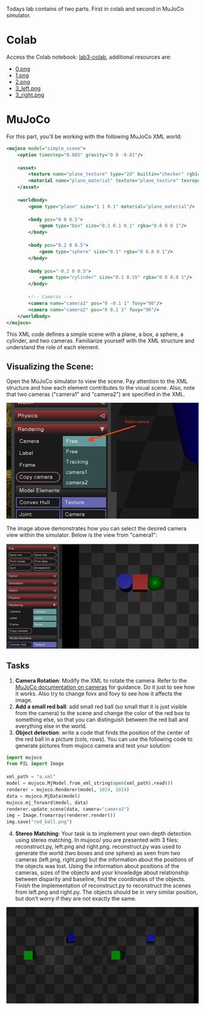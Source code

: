 Todays lab contains of two parts. First in colab and second in MuJoCo simulator.

# Colab

Access the Colab notebook: [lab3-colab](lab3-colab-student.ipynb), additional resources are:

- [0.png](0.png)
- [1.png](1.png)
- [2.png](2.png)
- [3_left.png](3_left.png)
- [3_right.png](3_right.png)

# MuJoCo

For this part, you'll be working with the following MuJoCo XML world:


```xml
<mujoco model="simple_scene">
    <option timestep="0.005" gravity="0 0 -9.81"/>

    <asset>
        <texture name="plane_texture" type="2d" builtin="checker" rgb1="0.2 0.2 0.2" rgb2="0.3 0.3 0.3" width="512" height="512"/>
        <material name="plane_material" texture="plane_texture" texrepeat="5 5" reflectance="0"/>
    </asset>

    <worldbody>
        <geom type="plane" size="1 1 0.1" material="plane_material"/>

        <body pos="0 0 0.5">
            <geom type="box" size="0.1 0.1 0.1" rgba="0.8 0 0 1"/>
        </body>

        <body pos="0.2 0 0.5">
            <geom type="sphere" size="0.1" rgba="0 0.8 0 1"/>
        </body>

        <body pos="-0.2 0 0.5">
            <geom type="cylinder" size="0.1 0.15" rgba="0 0 0.8 1"/>
        </body>

        <!-- Cameras -->
        <camera name="camera1" pos="0 -0.1 1" fovy="90"/>
        <camera name="camera2" pos="0 0.1 1" fovy="90"/>
    </worldbody>
</mujoco>
```

This XML code defines a simple scene with a plane, a box, a sphere, a cylinder, and two cameras. Familiarize yourself with the XML structure and understand the role of each element.

## Visualizing the Scene:

Open the MuJoCo simulator to view the scene. Pay attention to the XML structure and how each element contributes to the visual scene. Also, note that two cameras ("camera1" and "camera2") are specified in the XML.

![](mujoco_camera_selection.png)

The image above demonstrates how you can select the desired camera view within the simulator. Below is the view from "camera1":

![](mujoco_camera1.png)

## Tasks

1. **Camera Rotation**: Modify the XML to rotate the camera. Refer to the [MuJoCo documentation on cameras](https://mujoco.readthedocs.io/en/stable/XMLreference.html#body-camera) for guidance. Do it just to see how it works. Also try to change fovx and fovy to see how it affects the image.
2. **Add a small red ball**: add small red ball (so small that it is just visible from the camera) to the scene and change the color of the red box to something else, so that you can distinguish between the red ball and everything else in the world.
3. **Object detection**: write a code that finds the position of the center of the red ball in a picture (cols, rows). You can use the following code to generate pictures from mujoco camera and test your solution:
```python
import mujoco
from PIL import Image

xml_path = "a.xml"
model = mujoco.MjModel.from_xml_string(open(xml_path).read())
renderer = mujoco.Renderer(model, 1024, 1024)
data = mujoco.MjData(model)
mujoco.mj_forward(model, data)
renderer.update_scene(data, camera="camera1")
img = Image.fromarray(renderer.render())
img.save("red_ball.png")
```
4. **Stereo Matching**: Your task is to implement your own depth detection using stereo matching. In mujoco/ you are presented with 3 files: reconstruct.py, left.png and right.png. reconstruct.py was used to
   generate the world (two boxes and one sphere) as seen from two cameras (left.png, right.png) but the information about the positions of the objects was lost. Using the information about positions of the cameras, sizes
   of the objects and your knowledge about relationship between disparity and baseline, find the coordinates of the
   objects. Finish the implementation of reconstruct.py to reconstruct the scenes from left.png and right.py. The objects should be in very similar position, but don't worry if they are not exactly the same.


![](left_right.png)
